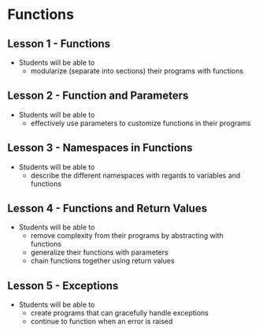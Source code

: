 # Functions

## Lesson 1 - Functions
* Students will be able to 
  * modularize (separate into sections) their programs with functions
## Lesson 2 - Function and Parameters
* Students will be able to 
  * effectively use parameters to customize functions in their programs
## Lesson 3 - Namespaces in Functions
* Students will be able to
  * describe the different namespaces with regards to variables and functions
## Lesson 4 - Functions and Return Values
* Students will be able to
  * remove complexity from their programs by abstracting with functions 
  * generalize their functions with parameters 
  * chain functions together using return values
## Lesson 5 - Exceptions
* Students will be able to
  * create programs that can gracefully handle exceptions
  * continue to function when an error is raised

